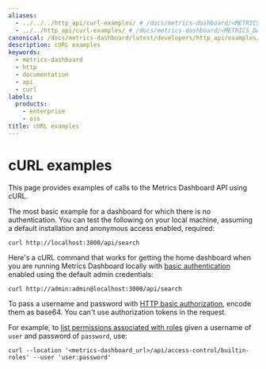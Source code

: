 ```yaml
---
aliases:
  - ../../../http_api/curl-examples/ # /docs/metrics-dashboard/<METRICS_DASHBOARD_VERSION>/http_api/curl-examples/
  - ../../http_api/curl-examples/ # /docs/metrics-dashboard/<METRICS_DASHBOARD_VERSION>/developers/http_api/curl-examples/
canonical: /docs/metrics-dashboard/latest/developers/http_api/examples/curl-examples/
description: cURL examples
keywords:
  - metrics-dashboard
  - http
  - documentation
  - api
  - curl
labels:
  products:
    - enterprise
    - oss
title: cURL examples
---
```


# cURL examples

This page provides examples of calls to the Metrics Dashboard API using cURL.

The most basic example for a dashboard for which there is no authentication. You can test the following on your local machine, assuming a default installation and anonymous access enabled, required:

```
curl http://localhost:3000/api/search
```

Here's a cURL command that works for getting the home dashboard when you are running Metrics Dashboard locally with [basic authentication](/docs/metrics-dashboard/latest/setup-metrics-dashboard/configure-security/configure-authentication/#basic-auth) enabled using the default admin credentials:

```
curl http://admin:admin@localhost:3000/api/search
```

To pass a username and password with [HTTP basic authorization](/docs/metrics-dashboard/latest/administration/roles-and-permissions/access-control/manage-rbac-roles/), encode them as base64.
You can't use authorization tokens in the request.

For example, to [list permissions associated with roles](/docs/metrics-dashboard/latest/administration/roles-and-permissions/access-control/manage-rbac-roles/) given a username of `user` and password of `password`, use:

```
curl --location '<metrics-dashboard_url>/api/access-control/builtin-roles' --user 'user:password'
```
